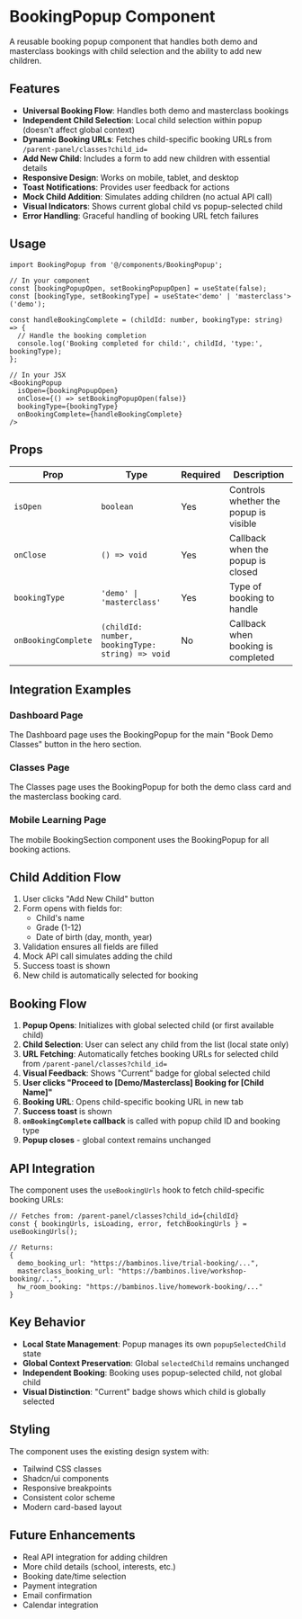 # BookingPopup Component

A reusable booking popup component that handles both demo and masterclass bookings with child selection and the ability to add new children.

## Features

- **Universal Booking Flow**: Handles both demo and masterclass bookings
- **Independent Child Selection**: Local child selection within popup (doesn't affect global context)
- **Dynamic Booking URLs**: Fetches child-specific booking URLs from `/parent-panel/classes?child_id=`
- **Add New Child**: Includes a form to add new children with essential details
- **Responsive Design**: Works on mobile, tablet, and desktop
- **Toast Notifications**: Provides user feedback for actions
- **Mock Child Addition**: Simulates adding children (no actual API call)
- **Visual Indicators**: Shows current global child vs popup-selected child
- **Error Handling**: Graceful handling of booking URL fetch failures

## Usage

```tsx
import BookingPopup from '@/components/BookingPopup';

// In your component
const [bookingPopupOpen, setBookingPopupOpen] = useState(false);
const [bookingType, setBookingType] = useState<'demo' | 'masterclass'>('demo');

const handleBookingComplete = (childId: number, bookingType: string) => {
  // Handle the booking completion
  console.log('Booking completed for child:', childId, 'type:', bookingType);
};

// In your JSX
<BookingPopup
  isOpen={bookingPopupOpen}
  onClose={() => setBookingPopupOpen(false)}
  bookingType={bookingType}
  onBookingComplete={handleBookingComplete}
/>
```

## Props

| Prop | Type | Required | Description |
|------|------|----------|-------------|
| `isOpen` | `boolean` | Yes | Controls whether the popup is visible |
| `onClose` | `() => void` | Yes | Callback when the popup is closed |
| `bookingType` | `'demo' \| 'masterclass'` | Yes | Type of booking to handle |
| `onBookingComplete` | `(childId: number, bookingType: string) => void` | No | Callback when booking is completed |

## Integration Examples

### Dashboard Page
The Dashboard page uses the BookingPopup for the main "Book Demo Classes" button in the hero section.

### Classes Page
The Classes page uses the BookingPopup for both the demo class card and the masterclass booking card.

### Mobile Learning Page
The mobile BookingSection component uses the BookingPopup for all booking actions.

## Child Addition Flow

1. User clicks "Add New Child" button
2. Form opens with fields for:
   - Child's name
   - Grade (1-12)
   - Date of birth (day, month, year)
3. Validation ensures all fields are filled
4. Mock API call simulates adding the child
5. Success toast is shown
6. New child is automatically selected for booking

## Booking Flow

1. **Popup Opens**: Initializes with global selected child (or first available child)
2. **Child Selection**: User can select any child from the list (local state only)
3. **URL Fetching**: Automatically fetches booking URLs for selected child from `/parent-panel/classes?child_id=`
4. **Visual Feedback**: Shows "Current" badge for global selected child
5. **User clicks "Proceed to [Demo/Masterclass] Booking for [Child Name]"**
6. **Booking URL**: Opens child-specific booking URL in new tab
7. **Success toast** is shown
8. **`onBookingComplete` callback** is called with popup child ID and booking type
9. **Popup closes** - global context remains unchanged

## API Integration

The component uses the `useBookingUrls` hook to fetch child-specific booking URLs:

```tsx
// Fetches from: /parent-panel/classes?child_id={childId}
const { bookingUrls, isLoading, error, fetchBookingUrls } = useBookingUrls();

// Returns:
{
  demo_booking_url: "https://bambinos.live/trial-booking/...",
  masterclass_booking_url: "https://bambinos.live/workshop-booking/...",
  hw_room_booking: "https://bambinos.live/homework-booking/..."
}
```

## Key Behavior

- **Local State Management**: Popup manages its own `popupSelectedChild` state
- **Global Context Preservation**: Global `selectedChild` remains unchanged
- **Independent Booking**: Booking uses popup-selected child, not global child
- **Visual Distinction**: "Current" badge shows which child is globally selected

## Styling

The component uses the existing design system with:
- Tailwind CSS classes
- Shadcn/ui components
- Responsive breakpoints
- Consistent color scheme
- Modern card-based layout

## Future Enhancements

- Real API integration for adding children
- More child details (school, interests, etc.)
- Booking date/time selection
- Payment integration
- Email confirmation
- Calendar integration 